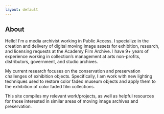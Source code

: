 ```yaml
---
layout: default
---
```


## About

Hello! I'm a media archivist working in Public Access. I specialize in the creation and delivery of digital moving image assets for exhibition, research, and licensing requests at the Academy Film Archive. I have 9+ years of experience working in collection’s management at arts non-profits, distributors, government, and studio archives.

My current research focuses on the conservation and preservation challenges of exhibition objects. Specifically, I am work with new lighting techniques used to restore color faded museum objects and apply them to the exhibition of color faded film collections.

This site compiles my relevant work/projects, as well as helpful resources for those interested in similar areas of moving image archives and preservation.
